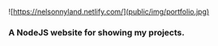 ![https://nelsonnyland.netlify.com/](public/img/portfolio.jpg)

### A NodeJS website for showing my projects.
